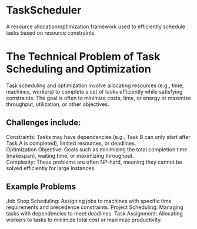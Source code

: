 # TaskScheduler
A resource allocation/optimization framework used to efficiently schedule tasks based on resource constraints.

# The Technical Problem of Task Scheduling and Optimization
Task scheduling and optimization involve allocating resources (e.g., time, machines, workers) to complete a set of tasks efficiently while satisfying constraints. The goal is often to minimize costs, time, or energy or maximize throughput, utilization, or other objectives.

## Challenges include:

Constraints: Tasks may have dependencies (e.g., Task B can only start after Task A is completed), limited resources, or deadlines. \
Optimization Objective: Goals such as minimizing the total completion time (makespan), waiting time, or maximizing throughput. \
Complexity: These problems are often NP-hard, meaning they cannot be solved efficiently for large instances.

## Example Problems
Job Shop Scheduling: Assigning jobs to machines with specific time requirements and precedence constraints.
Project Scheduling: Managing tasks with dependencies to meet deadlines.
Task Assignment: Allocating workers to tasks to minimize total cost or maximize productivity.
